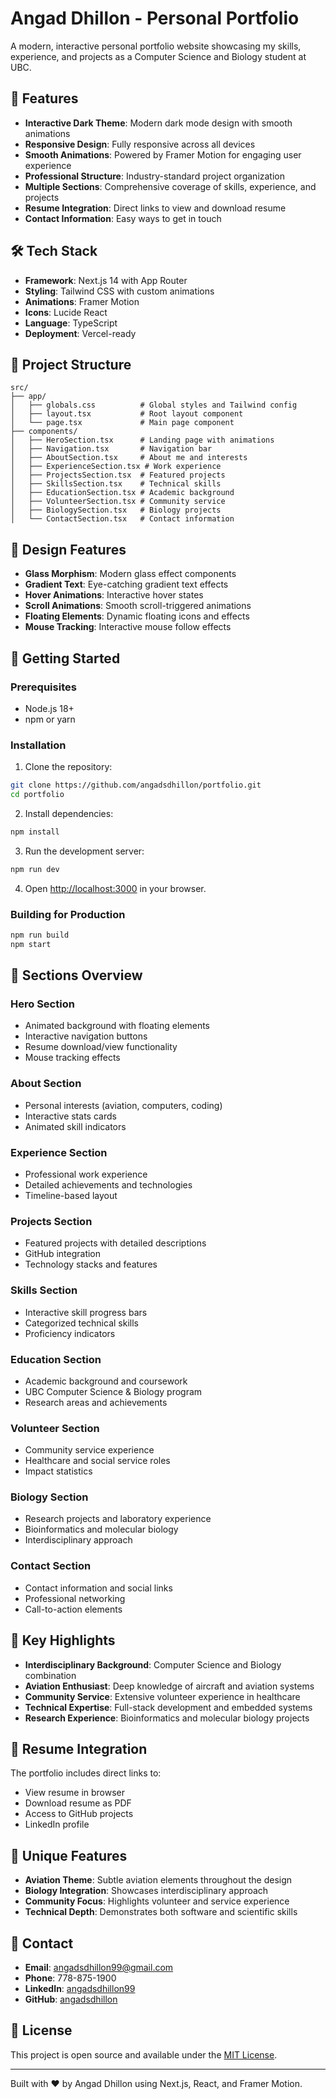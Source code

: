 # Angad Dhillon - Personal Portfolio

A modern, interactive personal portfolio website showcasing my skills, experience, and projects as a Computer Science and Biology student at UBC.

## 🚀 Features

- **Interactive Dark Theme**: Modern dark mode design with smooth animations
- **Responsive Design**: Fully responsive across all devices
- **Smooth Animations**: Powered by Framer Motion for engaging user experience
- **Professional Structure**: Industry-standard project organization
- **Multiple Sections**: Comprehensive coverage of skills, experience, and projects
- **Resume Integration**: Direct links to view and download resume
- **Contact Information**: Easy ways to get in touch

## 🛠️ Tech Stack

- **Framework**: Next.js 14 with App Router
- **Styling**: Tailwind CSS with custom animations
- **Animations**: Framer Motion
- **Icons**: Lucide React
- **Language**: TypeScript
- **Deployment**: Vercel-ready

## 📁 Project Structure

```
src/
├── app/
│   ├── globals.css          # Global styles and Tailwind config
│   ├── layout.tsx           # Root layout component
│   └── page.tsx             # Main page component
├── components/
│   ├── HeroSection.tsx      # Landing page with animations
│   ├── Navigation.tsx       # Navigation bar
│   ├── AboutSection.tsx     # About me and interests
│   ├── ExperienceSection.tsx # Work experience
│   ├── ProjectsSection.tsx  # Featured projects
│   ├── SkillsSection.tsx    # Technical skills
│   ├── EducationSection.tsx # Academic background
│   ├── VolunteerSection.tsx # Community service
│   ├── BiologySection.tsx   # Biology projects
│   └── ContactSection.tsx   # Contact information
```

## 🎨 Design Features

- **Glass Morphism**: Modern glass effect components
- **Gradient Text**: Eye-catching gradient text effects
- **Hover Animations**: Interactive hover states
- **Scroll Animations**: Smooth scroll-triggered animations
- **Floating Elements**: Dynamic floating icons and effects
- **Mouse Tracking**: Interactive mouse follow effects

## 🚀 Getting Started

### Prerequisites

- Node.js 18+ 
- npm or yarn

### Installation

1. Clone the repository:
```bash
git clone https://github.com/angadsdhillon/portfolio.git
cd portfolio
```

2. Install dependencies:
```bash
npm install
```

3. Run the development server:
```bash
npm run dev
```

4. Open [http://localhost:3000](http://localhost:3000) in your browser.

### Building for Production

```bash
npm run build
npm start
```

## 📱 Sections Overview

### Hero Section
- Animated background with floating elements
- Interactive navigation buttons
- Resume download/view functionality
- Mouse tracking effects

### About Section
- Personal interests (aviation, computers, coding)
- Interactive stats cards
- Animated skill indicators

### Experience Section
- Professional work experience
- Detailed achievements and technologies
- Timeline-based layout

### Projects Section
- Featured projects with detailed descriptions
- GitHub integration
- Technology stacks and features

### Skills Section
- Interactive skill progress bars
- Categorized technical skills
- Proficiency indicators

### Education Section
- Academic background and coursework
- UBC Computer Science & Biology program
- Research areas and achievements

### Volunteer Section
- Community service experience
- Healthcare and social service roles
- Impact statistics

### Biology Section
- Research projects and laboratory experience
- Bioinformatics and molecular biology
- Interdisciplinary approach

### Contact Section
- Contact information and social links
- Professional networking
- Call-to-action elements

## 🎯 Key Highlights

- **Interdisciplinary Background**: Computer Science and Biology combination
- **Aviation Enthusiast**: Deep knowledge of aircraft and aviation systems
- **Community Service**: Extensive volunteer experience in healthcare
- **Technical Expertise**: Full-stack development and embedded systems
- **Research Experience**: Bioinformatics and molecular biology projects

## 📄 Resume Integration

The portfolio includes direct links to:
- View resume in browser
- Download resume as PDF
- Access to GitHub projects
- LinkedIn profile

## 🌟 Unique Features

- **Aviation Theme**: Subtle aviation elements throughout the design
- **Biology Integration**: Showcases interdisciplinary approach
- **Community Focus**: Highlights volunteer and service experience
- **Technical Depth**: Demonstrates both software and scientific skills

## 📧 Contact

- **Email**: angadsdhillon99@gmail.com
- **Phone**: 778-875-1900
- **LinkedIn**: [angadsdhillon99](https://www.linkedin.com/in/angadsdhillon99)
- **GitHub**: [angadsdhillon](https://github.com/angadsdhillon)

## 📄 License

This project is open source and available under the [MIT License](LICENSE).

---

Built with ❤️ by Angad Dhillon using Next.js, React, and Framer Motion.
